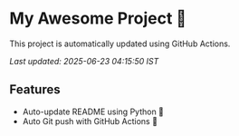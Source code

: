 # My Awesome Project 🚀

This project is automatically updated using GitHub Actions.

_Last updated: 2025-06-23 04:15:50 IST_

## Features
- Auto-update README using Python 🐍
- Auto Git push with GitHub Actions 🤖
